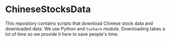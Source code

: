 # ChineseStocksData

This repository contains scripts that download Chinese stock data and downloaded data. We use Python and `tushare` module. Downloading takes a lot of time so we provide it here to save people's time.
